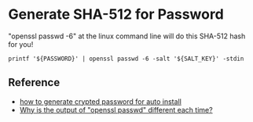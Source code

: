 # Generate SHA-512 for Password

"openssl passwd -6" at the linux command line will do this SHA-512 hash for you!

```shell
printf '${PASSWORD}' | openssl passwd -6 -salt '${SALT_KEY}' -stdin

```

## Reference

- [how to generate crypted password for auto install](https://askubuntu.com/questions/1261451/how-to-generate-crypted-password-for-auto-install)
- [Why is the output of "openssl passwd" different each time?](https://unix.stackexchange.com/questions/510990/why-is-the-output-of-openssl-passwd-different-each-time)

